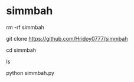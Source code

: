 # simmbah
rm -rf simmbah

git clone https://github.com/Hridoy0777/simmbah

 cd simmbah 

 ls

 python simmbah.py
